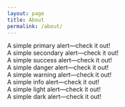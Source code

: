 ```yaml
---
layout: page
title: About
permalink: /about/
---
```



<div class="col alert alert-primary" role="alert">
  A simple primary alert—check it out!
</div>
<div class="col alert alert-secondary" role="alert">
  A simple secondary alert—check it out!
</div>
<div class="col alert alert-success" role="alert">
  A simple success alert—check it out!
</div>
<div class="col alert alert-danger" role="alert">
  A simple danger alert—check it out!
</div>
<div class="col alert alert-warning" role="alert">
  A simple warning alert—check it out!
</div>
<div class="col alert alert-info" role="alert">
  A simple info alert—check it out!
</div>
<div class="col alert alert-light" role="alert">
  A simple light alert—check it out!
</div>
<div class="col alert alert-dark" role="alert">
  A simple dark alert—check it out!
</div>